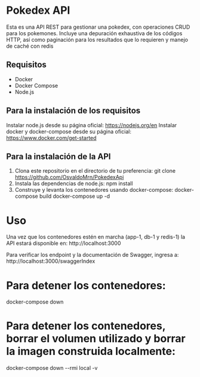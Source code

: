 # Pokedex API

Esta es una API REST para gestionar una pokedex, con operaciones CRUD para los pokemones. 
Incluye una depuración exhaustiva de los códigos HTTP, así como paginación para los resultados que lo requieren
y manejo de caché con redis


## Requisitos

- Docker
- Docker Compose
- Node.js

## Para la instalación de los requisitos
Instalar node.js desde su página oficial: https://nodejs.org/en
Instalar  docker y docker-compose desde su página oficial: https://www.docker.com/get-started


## Para la instalación de la API

1. Clona este repositorio en el directorio de tu preferencia:
    git clone https://github.com/OsvaldoMrn/PokedexApi
2. Instala las dependencias de node.js:
    npm install
3. Construye y levanta los contenedores usando docker-compose:
    docker-compose build
    docker-compose up -d

# Uso 
Una vez que los contenedores estén en marcha (app-1, db-1 y redis-1) la API estará disponible en:
http://localhost:3000

Para verificar los endpoint y la documentación de Swagger, ingresa a:
http://localhost:3000/swaggerIndex

# Para detener los contenedores:
docker-compose down

# Para detener los contenedores, borrar el volumen utilizado y borrar la imagen construida localmente:
docker-compose down --rmi local -v



